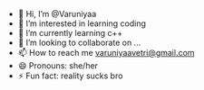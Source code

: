 - 👋 Hi, I’m @Varuniyaa
- 👀 I’m interested in learning coding
- 🌱 I’m currently learning c++
- 💞️ I’m looking to collaborate on ...
- 📫 How to reach me varuniyaavetri@gmail.com
- 😄 Pronouns: she/her
- ⚡ Fun fact: reality sucks  bro

<!---
Varuniyaa/Varuniyaa is a ✨ special ✨ repository because its `README.md` (this file) appears on your GitHub profile.
You can click the Preview link to take a look at your changes.
--->
